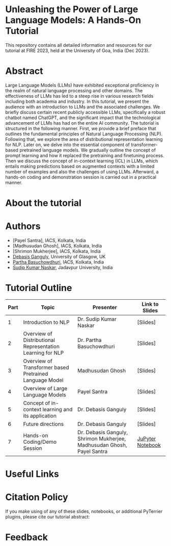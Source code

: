 # Unleashing the Power of Large Language Models: A Hands-On Tutorial
This repository contains all detailed information and resources for our tutorial at FIRE 2023, held at the University of Goa, India (Dec 2023).

# Abstract
Large Language Models (LLMs) have exhibited exceptional proficiency in the realm of natural language processing and other domains. The effectiveness of LLMs has led to a steep rise in various research fields including both academia and industry. In this tutorial, we present the audience with an introduction to LLMs and the associated challenges. We briefly discuss certain recent publicly accessible LLMs, specifically a robust chatbot named ChatGPT, and the significant impact that the technological advancement of LLMs has had on the entire AI community. The tutorial is structured in the following manner. First, we provide  a brief preface that outlines the fundamental principles of Natural Language Processing (NLP). Following that, we explore the area of distributional representation learning for NLP. Later on, we delve into the essential component of transformer-based pretrained language models. We gradually outline the concept of prompt learning and how it replaced the pretraining and finetuning process. Then we discuss the concept of in-context learning (ICL) in LLMs, which entails making predictions based on augmented contexts with a limited number of examples and also the challenges of using LLMs. Afterward, a hands-on coding and demonstration session is carried out in a practical manner.

# About the tutorial


# Authors

* [Payel Santra], IACS, Kolkata, India
* [Madhusudan Ghosh], IACS, Kolkata, India
* [Shrimon Mukherjee], IACS, Kolkata, India
* [Debasis Ganguly](https://gdebasis.github.io/), University of Glasgow, UK
* [Partha Basuchowdhuri](http://iacs.res.in/athusers/index.php?navid=0&userid=IACS0043), IACS, Kolkata, India
* [Sudip Kumar Naskar](https://sites.google.com/site/sudipnaskar/), Jadavpur University, India

# Tutorial Outline
**Part** | **Topic** | **Presenter** | **Link to Slides**
--- | --- | --- | ---
1 | Introduction to NLP | Dr. Sudip Kumar Naskar | [Slides]
2 | Overview of Distributional Representation Learning for NLP | Dr. Partha Basuchowdhuri | [Slides]
3 | Overview of Transformer based Pretrained Language Model | Madhusudan Ghosh | [Slides]
4 | Overview of Large Language Models | Payel Santra | [Slides]
5 | Concept of in-context learning and its application | Dr. Debasis Ganguly | [Slides]
6 | Future directions | Dr. Debasis Ganguly | [Slides]
7 | Hands-on Coding/Demo Session | Dr. Debasis Ganguly, Shrimon Mukherjee, Madhusudan Ghosh, Payel Santra |<a name="JuPyter Notebook"></a> [JuPyter Notebook](https://drive.google.com/drive/folders/1IDDOEAeBz3DiVWuwPDbGBm3-zJoY5S5L?usp=share_link)


# Useful Links


# Citation Policy
If you make using of any of these slides, notebooks, or additional PyTerrier plugins, please cite our tutorial abstract: 

# Feedback
